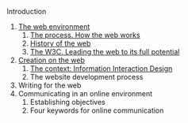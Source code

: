 Introduction

1. [The web environment](https://mberasategi.github.io/MSGW/docs/unit1/slides/)
    1. [The process. How the web works](https://mberasategi.github.io/MSGW/docs/unit1/slides/unit11.htm)
    2. [History of the web](https://mberasategi.github.io/MSGW/docs/unit1/slides/unit12.htm)
    3. [The W3C. Leading the web to its full potential](https://mberasategi.github.io/MSGW/docs/unit1/slides/unit13.htm)
2. [Creation on the web](https://mberasategi.github.io/MSGW/docs/unit2/slides/unit20.htm)
    1. [The context: Information Interaction Design](https://mberasategi.github.io/MSGW/docs/unit2/slides/unit21.htm)
    2. The website development process
3. Writing for the web
4. Communicating in an online environment
    1. Establishing objectives
    2. Four keywords for online communication
